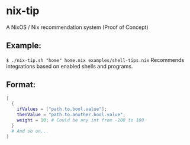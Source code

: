 # nix-tip
A NixOS / Nix recommendation system (Proof of Concept)

## Example:

`$ ./nix-tip.sh "home" home.nix examples/shell-tips.nix`
Recommends integrations based on enabled shells and programs.

## Format:

```nix
[
  {
    ifValues = ["path.to.bool.value"];
    thenValue = "path.to.another.bool.value";
    weight = 10; # Could be any int from -100 to 100
  }
  # And so on...
]
```
